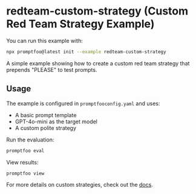 # redteam-custom-strategy (Custom Red Team Strategy Example)

You can run this example with:

```bash
npx promptfoo@latest init --example redteam-custom-strategy
```

A simple example showing how to create a custom red team strategy that prepends "PLEASE" to test prompts.

## Usage

The example is configured in `promptfooconfig.yaml` and uses:

- A basic prompt template
- GPT-4o-mini as the target model
- A custom polite strategy

Run the evaluation:

```bash
promptfoo eval
```

View results:

```bash
promptfoo view
```

For more details on custom strategies, check out the [docs](https://www.promptfoo.dev/docs/red-team/strategies/custom/).
